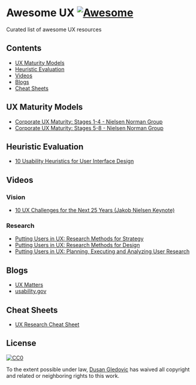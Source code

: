 # Awesome UX [![Awesome](https://awesome.re/badge.svg)](https://awesome.re)


Curated list of awesome UX resources

## Contents

- [UX Maturity Models](#ux-maturity-models)
- [Heuristic Evaluation](#heuristic-evaluation)
- [Videos](#videos)
- [Blogs](#blogs)
- [Cheat Sheets](#cheeat-sheets)

## UX Maturity Models

- [Corporate UX Maturity: Stages 1-4 - Nielsen Norman Group](https://www.nngroup.com/articles/ux-maturity-stages-1-4/)
- [Corporate UX Maturity: Stages 5-8 - Nielsen Norman Group](https://www.nngroup.com/articles/ux-maturity-stages-5-8/)

## Heuristic Evaluation

- [10 Usability Heuristics for User Interface Design](https://www.nngroup.com/articles/ten-usability-heuristics/)

## Videos

### Vision
- [10 UX Challenges for the Next 25 Years (Jakob Nielsen Keynote)](https://www.youtube.com/watch?v=NvEmpLvtSTQ&t=3s)

### Research
- [Putting Users in UX: Research Methods for Strategy](https://www.youtube.com/watch?v=_pZmdeD4u3Y)
- [Putting Users in UX: Research Methods for Design](https://www.youtube.com/watch?v=umIa8cfuXjE)
- [Putting Users in UX: Planning, Executing and Analyzing User Research](https://www.youtube.com/watch?v=A2zniNsJmsg)

## Blogs
- [UX Matters](https://www.uxmatters.com)
- [usability.gov](https://www.usability.gov/)

## Cheat Sheets

- [UX Research Cheat Sheet](https://www.nngroup.com/articles/ux-research-cheat-sheet/)

## License

[![CC0](http://mirrors.creativecommons.org/presskit/buttons/88x31/svg/cc-zero.svg)](https://creativecommons.org/publicdomain/zero/1.0/)

To the extent possible under law, [Dusan Gledovic](https://gledovic.com) has waived all copyright and related or neighboring rights to this work.
